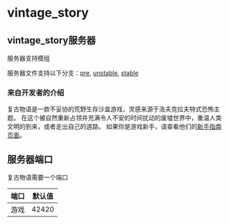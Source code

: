 # vintage_story

## vintage_story服务器

服务器支持模组

服务器文件支持以下分支：[pre](http://api.vintagestory.at/pre.json), [unstable](http://api.vintagestory.at/unstable.json), [stable](http://api.vintagestory.at/stable.json)

### 来自开发者的介绍

复古物语是一款不妥协的荒野生存沙盒游戏，灵感来源于洛夫克拉夫特式恐怖主题。
在这个被自然重新占领并充满令人不安的时间扰动的废墟世界中，重温人类文明的到来，或者走出自己的道路。
如果你是游戏新手，请查看他们的[新手指南页面](https://wiki.vintagestory.at/index.php?title=Main_Page)。

## 服务器端口

复古物语需要一个端口

| 端口    | 默认值 |
|---------|---------|
| 游戏    | 42420   | 